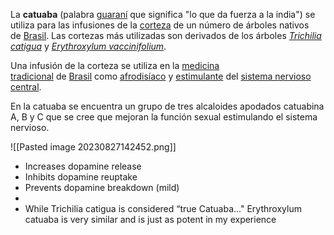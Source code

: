 

La **catuaba** (palabra [guaraní](https://es.wikipedia.org/wiki/Idioma_guaran%C3%AD "Idioma guaraní") que significa "lo que da fuerza a la india") se utiliza para las infusiones de la [corteza](https://es.wikipedia.org/wiki/Corteza "Corteza") de un número de árboles nativos de [Brasil](https://es.wikipedia.org/wiki/Brasil "Brasil"). Las cortezas más utilizadas son derivados de los árboles _[Trichilia catigua](https://es.wikipedia.org/wiki/Trichilia_catigua "Trichilia catigua")_ y _[Erythroxylum vaccinifolium](https://es.wikipedia.org/wiki/Erythroxylum_vaccinifolium "Erythroxylum vaccinifolium")_.

Una infusión de la corteza se utiliza en la [medicina tradicional](https://es.wikipedia.org/wiki/Medicina_tradicional "Medicina tradicional") de [Brasil](https://es.wikipedia.org/wiki/Brasil "Brasil") como [afrodisíaco](https://es.wikipedia.org/wiki/Afrodis%C3%ADaco "Afrodisíaco") y [estimulante](https://es.wikipedia.org/wiki/Estimulante "Estimulante") del [sistema nervioso central](https://es.wikipedia.org/wiki/Sistema_nervioso_central "Sistema nervioso central").

En la catuaba se encuentra un grupo de tres alcaloides apodados catuabina A, B y C que se cree que mejoran la función sexual estimulando el sistema nervioso.

![[Pasted image 20230827142452.png]]

- Increases dopamine release 
- Inhibits dopamine reuptake 
- Prevents dopamine breakdown (mild) 
- 
- While Trichilia catigua is considered “true Catuaba..." Erythroxylum catuaba is very similar and is just as potent in my experience

